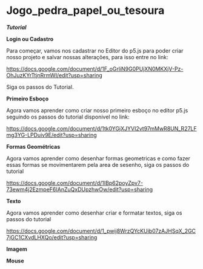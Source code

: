 # Jogo_pedra_papel_ou_tesoura

***Tutorial***

**Login ou Cadastro**

Para começar, vamos nos cadastrar no Editor do p5.js para poder criar nosso projeto e salvar nossas alterações, para isso entre no link: 

https://docs.google.com/document/d/1F_oGrliN9G0PUjXN0MKXjV-Pz-OhJuzKYrTtjnRrmWI/edit?usp=sharing

Siga os passos do Tutorial.


**Primeiro Esboço**

Agora vamos aprender como criar nosso primeiro esboço no editor p5.js seguindo os passos do tutorial disponivel no link: 

https://docs.google.com/document/d/1tk0YGjXJYVI2vt97mMwR8UN_R27LFmg3YG-LPDuiv9E/edit?usp=sharing


**Formas Geométricas**

Agora vamos aprender como desenhar formas geometricas e como fazer essas formas se movimentarem pela area de sesenho, siga os passos do tutorial

https://docs.google.com/document/d/1IBp62poyZpv7-73ewm4j2EzmpeF6IAnZuQxDUpzhwOw/edit?usp=sharing


**Texto**

Agora vamos aprender como desenhar criar e formatar textos, siga os passos do tutorial

https://docs.google.com/document/d/1_pwij8WrzQYcKUib07zAJHSqX_2GC7jGC1CXvdLHXQo/edit?usp=sharing


**Imagem**

**Mouse**
